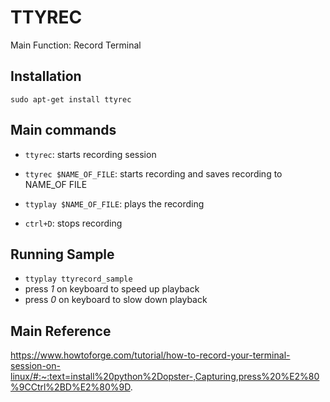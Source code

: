 # TTYREC
Main Function: Record Terminal

## Installation
`sudo apt-get install ttyrec`

## Main commands
* `ttyrec`: starts recording session

* `ttyrec $NAME_OF_FILE`: starts recording and saves recording to NAME_OF FILE


* `ttyplay $NAME_OF_FILE`: plays the recording

* `ctrl+D`: stops recording

## Running Sample

* `ttyplay ttyrecord_sample`
* press *1* on keyboard to speed up playback
* press *0* on keyboard to slow down playback

## Main Reference
https://www.howtoforge.com/tutorial/how-to-record-your-terminal-session-on-linux/#:~:text=install%20python%2Dopster-,Capturing,press%20%E2%80%9CCtrl%2BD%E2%80%9D.
